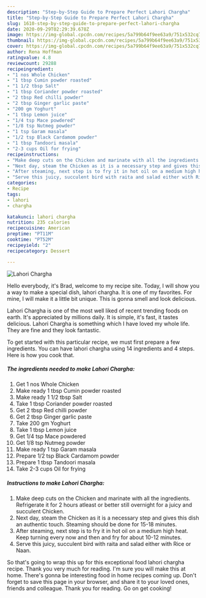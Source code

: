 ```yaml
---
description: "Step-by-Step Guide to Prepare Perfect Lahori Chargha"
title: "Step-by-Step Guide to Prepare Perfect Lahori Chargha"
slug: 1610-step-by-step-guide-to-prepare-perfect-lahori-chargha
date: 2020-09-29T02:29:39.678Z
image: https://img-global.cpcdn.com/recipes/5a799b64f9ee63a9/751x532cq70/lahori-chargha-recipe-main-photo.jpg
thumbnail: https://img-global.cpcdn.com/recipes/5a799b64f9ee63a9/751x532cq70/lahori-chargha-recipe-main-photo.jpg
cover: https://img-global.cpcdn.com/recipes/5a799b64f9ee63a9/751x532cq70/lahori-chargha-recipe-main-photo.jpg
author: Rena Hoffman
ratingvalue: 4.8
reviewcount: 29288
recipeingredient:
- "1 nos Whole Chicken"
- "1 tbsp Cumin powder roasted"
- "1 1/2 tbsp Salt"
- "1 tbsp Coriander powder roasted"
- "2 tbsp Red chilli powder"
- "2 tbsp Ginger garlic paste"
- "200 gm Yoghurt"
- "1 tbsp Lemon juice"
- "1/4 tsp Mace powdered"
- "1/8 tsp Nutmeg powder"
- "1 tsp Garam masala"
- "1/2 tsp Black Cardamom powder"
- "1 tbsp Tandoori masala"
- "2-3 cups Oil for frying"
recipeinstructions:
- "Make deep cuts on the Chicken and marinate with all the ingredients. Refrigerate it for 2 hours atleast or better still overnight for a juicy and succulent Chicken."
- "Next day, steam the Chicken as it is a necessary step and gives this dish an authentic touch. Steaming should be done for 15-18 minutes."
- "After steaming, next step is to fry it in hot oil on a medium high heat. Keep turning every now and then and fry for about 10-12 minutes."
- "Serve this juicy, succulent bird with raita and salad either with Rice or Naan."
categories:
- Recipe
tags:
- lahori
- chargha

katakunci: lahori chargha 
nutrition: 235 calories
recipecuisine: American
preptime: "PT11M"
cooktime: "PT52M"
recipeyield: "2"
recipecategory: Dessert

---
```



![Lahori Chargha](https://img-global.cpcdn.com/recipes/5a799b64f9ee63a9/751x532cq70/lahori-chargha-recipe-main-photo.jpg)

Hello everybody, it's Brad, welcome to my recipe site. Today, I will show you a way to make a special dish, lahori chargha. It is one of my favorites. For mine, I will make it a little bit unique. This is gonna smell and look delicious.

Lahori Chargha is one of the most well liked of recent trending foods on earth. It's appreciated by millions daily. It is simple, it's fast, it tastes delicious. Lahori Chargha is something which I have loved my whole life. They are fine and they look fantastic.




To get started with this particular recipe, we must first prepare a few ingredients. You can have lahori chargha using 14 ingredients and 4 steps. Here is how you cook that.

<!--inarticleads1-->

##### The ingredients needed to make Lahori Chargha:

1. Get 1 nos Whole Chicken
1. Make ready 1 tbsp Cumin powder roasted
1. Make ready 1 1/2 tbsp Salt
1. Take 1 tbsp Coriander powder roasted
1. Get 2 tbsp Red chilli powder
1. Get 2 tbsp Ginger garlic paste
1. Take 200 gm Yoghurt
1. Take 1 tbsp Lemon juice
1. Get 1/4 tsp Mace powdered
1. Get 1/8 tsp Nutmeg powder
1. Make ready 1 tsp Garam masala
1. Prepare 1/2 tsp Black Cardamom powder
1. Prepare 1 tbsp Tandoori masala
1. Take 2-3 cups Oil for frying




<!--inarticleads2-->

##### Instructions to make Lahori Chargha:

1. Make deep cuts on the Chicken and marinate with all the ingredients. Refrigerate it for 2 hours atleast or better still overnight for a juicy and succulent Chicken.
1. Next day, steam the Chicken as it is a necessary step and gives this dish an authentic touch. Steaming should be done for 15-18 minutes.
1. After steaming, next step is to fry it in hot oil on a medium high heat. Keep turning every now and then and fry for about 10-12 minutes.
1. Serve this juicy, succulent bird with raita and salad either with Rice or Naan.




So that's going to wrap this up for this exceptional food lahori chargha recipe. Thank you very much for reading. I'm sure you will make this at home. There's gonna be interesting food in home recipes coming up. Don't forget to save this page in your browser, and share it to your loved ones, friends and colleague. Thank you for reading. Go on get cooking!
